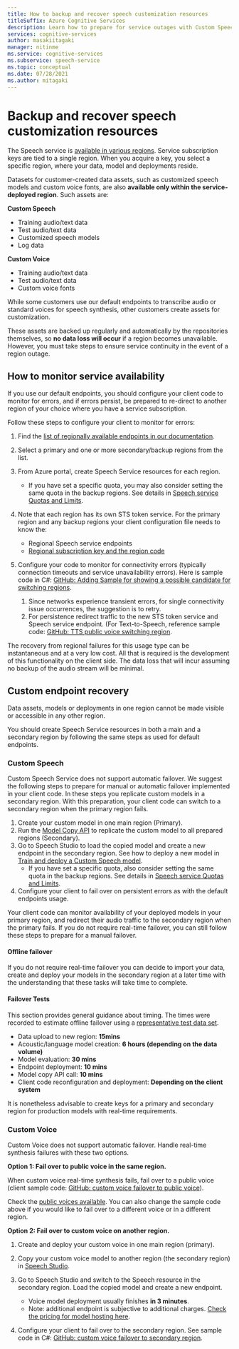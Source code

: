 ```yaml
---
title: How to backup and recover speech customization resources
titleSuffix: Azure Cognitive Services
description: Learn how to prepare for service outages with Custom Speech and Custom Voice. 
services: cognitive-services
author: masakiitagaki
manager: nitinme
ms.service: cognitive-services
ms.subservice: speech-service
ms.topic: conceptual
ms.date: 07/28/2021
ms.author: mitagaki
---
```


# Backup and recover speech customization resources

The Speech service is [available in various regions](/azure/cognitive-services/speech-service/regions). Service subscription keys are tied to a single region. When you acquire a key, you select a specific region, where your data, model and deployments reside.

Datasets for customer-created data assets, such as customized speech models and custom voice fonts, are also **available only within the service-deployed region**. Such assets are:

**Custom Speech**
-   Training audio/text data
-   Test audio/text data
-   Customized speech models
-   Log data

**Custom Voice**
-   Training audio/text data
-   Test audio/text data
-   Custom voice fonts

While some customers use our default endpoints to transcribe audio or standard voices for speech synthesis, other customers create assets for customization.

These assets are backed up regularly and automatically by the repositories themselves, so **no data loss will occur** if a region becomes unavailable. However, you must take steps to ensure service continuity in the event of a region outage.

## How to monitor service availability

If you use our default endpoints, you should configure your client code to monitor for errors, and if errors persist, be prepared to re-direct to another region of your choice where you have a service subscription.

Follow these steps to configure your client to monitor for errors:

1.  Find the [list of regionally available endpoints in our documentation](/azure/cognitive-services/speech-service/rest-speech-to-text).
2.  Select a primary and one or more secondary/backup regions from the list.
3. From Azure portal, create Speech Service resources for each region.
    -  If you have set a specific quota, you may also consider setting the same quota in the backup regions. See details in [Speech service Quotas and Limits](/azure/cognitive-services/speech-service/speech-services-quotas-and-limits).

4.  Note that each region has its own STS token service. For the primary region and any backup regions your client configuration file needs to know the:
    -  Regional Speech service endpoints
    -  [Regional subscription key and the region code](/azure/cognitive-services/speech-service/rest-speech-to-text)

5.  Configure your code to monitor for connectivity errors (typically connection timeouts and service unavailability errors). Here is sample code in C#: [GitHub: Adding Sample for showing a possible candidate for switching regions](https://github.com/Azure-Samples/cognitive-services-speech-sdk/blob/fa6428a0837779cbeae172688e0286625e340942/samples/csharp/sharedcontent/console/speech_recognition_samples.cs#L965).

    1.  Since networks experience transient errors, for single connectivity issue occurrences, the suggestion is to retry.
    2.  For persistence redirect traffic to the new STS token service and Speech service endpoint. (For Text-to-Speech, reference sample code: [GitHub: TTS public voice switching region](https://github.com/Azure-Samples/cognitive-services-speech-sdk/blob/master/samples/csharp/sharedcontent/console/speech_synthesis_samples.cs#L880).

The recovery from regional failures for this usage type can be instantaneous and at a very low cost. All that is required is the development of this functionality on the client side. The data loss that will incur assuming no backup of the audio stream will be minimal.

## Custom endpoint recovery

Data assets, models or deployments in one region cannot be made visible or accessible in any other region.

You should create Speech Service resources in both a main and a secondary region by following the same steps as used for default endpoints.

### Custom Speech

Custom Speech Service does not support automatic failover. We suggest the following steps to prepare for manual or automatic failover implemented in your client code. In these steps you replicate custom models in a secondary region. With this preparation, your client code can switch to a secondary region when the primary region fails.

1.  Create your custom model in one main region (Primary).
2.  Run the [Model Copy API](https://eastus2.dev.cognitive.microsoft.com/docs/services/speech-to-text-api-v3-0/operations/CopyModelToSubscription) to replicate the custom model to all prepared regions (Secondary).
3.  Go to Speech Studio to load the copied model and create a new endpoint in the secondary region. See how to deploy a new model in [Train and deploy a Custom Speech model](/azure/cognitive-services/speech-service/how-to-custom-speech-train-model).
    -  If you have set a specific quota, also consider setting the same quota in the backup regions. See details in [Speech service Quotas and Limits](/azure/cognitive-services/speech-service/speech-services-quotas-and-limits).
4.  Configure your client to fail over on persistent errors as with the default endpoints usage.

Your client code can monitor availability of your deployed models in your primary region, and redirect their audio traffic to the secondary region when the primary fails. If you do not require real-time failover, you can still follow these steps to prepare for a manual failover.

#### Offline failover

If you do not require real-time failover you can decide to import your data, create and deploy your models in the secondary region at a later time with the understanding that these tasks will take time to complete.

#### Failover Tests

This section provides general guidance about timing. The times were recorded to estimate offline failover using a [representative test data set](https://github.com/microsoft/Cognitive-Custom-Speech-Service).

-   Data upload to new region: **15mins**
-   Acoustic/language model creation: **6 hours (depending on the data volume)**
-   Model evaluation: **30 mins**
-   Endpoint deployment: **10 mins**
-   Model copy API call: **10 mins**
-   Client code reconfiguration and deployment: **Depending on the client system**

It is nonetheless advisable to create keys for a primary and secondary region for production models with real-time requirements.

### Custom Voice

Custom Voice does not support automatic failover. Handle real-time synthesis failures with these two options.

**Option 1: Fail over to public voice in the same region.**

When custom voice real-time synthesis fails, fail over to a public voice (client sample code: [GitHub: custom voice failover to public voice](https://github.com/Azure-Samples/cognitive-services-speech-sdk/blob/master/samples/csharp/sharedcontent/console/speech_synthesis_samples.cs#L899)).

Check the [public voices available](/azure/cognitive-services/speech-service/language-support#neural-voices). You can also change the sample code above if you would like to fail over to a different voice or in a different region.

**Option 2: Fail over to custom voice on another region.**

1.  Create and deploy your custom voice in one main region (primary).
2.  Copy your custom voice model to another region (the secondary region) in [Speech Studio](https://speech.microsoft.com).
3.  Go to Speech Studio and switch to the Speech resource in the secondary region. Load the copied model and create a new endpoint.
    -   Voice model deployment usually finishes **in 3 minutes**.
    -   Note: additional endpoint is subjective to additional charges. [Check the pricing for model hosting here](https://azure.microsoft.com/pricing/details/cognitive-services/speech-services/).

4.  Configure your client to fail over to the secondary region. See sample code in C#: [GitHub: custom voice failover to secondary region](https://github.com/Azure-Samples/cognitive-services-speech-sdk/blob/master/samples/csharp/sharedcontent/console/speech_synthesis_samples.cs#L920).
